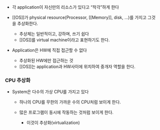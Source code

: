 - 각 application이 자신만의 리소스가 있다고 “착각”하게 한다

- [[OS]]가 physical resource(Processor, [[Memory]], disk, …)를 가지고 그것을 추상화한다.
    - 추상체는 일반적이고, 강하며, 쓰기 쉽다
    - [[OS]]를 virtual machine이라고 표현하기도 한다.

- Application은 HW에 직접 접근할 수 없다
    - 추상화된 HW에만 접근하는 것
    - [[OS]]는 application과 HW사이에 위치하여 중개자 역할을 한다.

### CPU 추상화

- System은 다수의 가상 CPU를 가지고 있다
    - 하나의 CPU를 무한의 가까운 수의 CPU처럼 보이게 한다.

    - 많은 프로그램이 동시에 작동하는 것처럼 보이게 한다.
        - 이것이 추상화(virtualization)